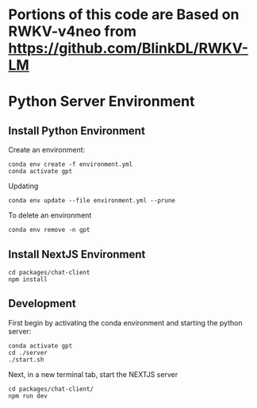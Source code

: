 # Portions of this code are Based on RWKV-v4neo from https://github.com/BlinkDL/RWKV-LM

# Python Server Environment

## Install Python Environment

Create an environment:

	conda env create -f environment.yml
	conda activate gpt

Updating

	conda env update --file environment.yml --prune

To delete an environment

	conda env remove -n gpt

## Install NextJS Environment

	cd packages/chat-client
	npm install

## Development

First begin by activating the conda environment and starting the python server:

	conda activate gpt
	cd ./server
	./start.sh

Next, in a new terminal tab, start the NEXTJS server

	cd packages/chat-client/
	npm run dev